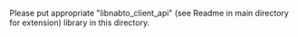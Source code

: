Please put appropriate "libnabto_client_api" (see Readme in main directory for extension) library in this directory.
